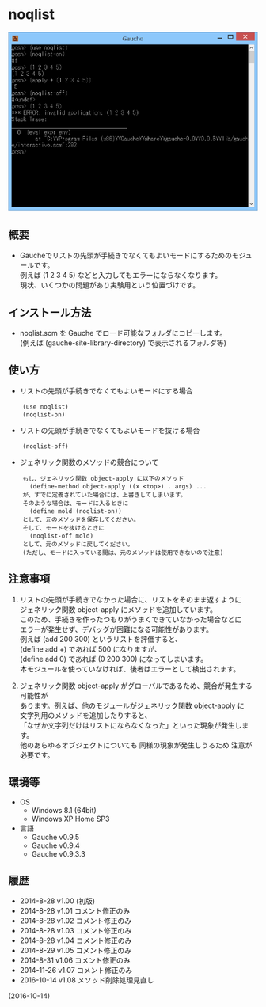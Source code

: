 # noqlist

![image](image.png)

## 概要
- Gaucheでリストの先頭が手続きでなくてもよいモードにするためのモジュールです。  
  例えば (1 2 3 4 5) などと入力してもエラーにならなくなります。  
  現状、いくつかの問題があり実験用という位置づけです。


## インストール方法
- noqlist.scm を Gauche でロード可能なフォルダにコピーします。  
  (例えば (gauche-site-library-directory) で表示されるフォルダ等)


## 使い方
- リストの先頭が手続きでなくてもよいモードにする場合
```
    (use noqlist)
    (noqlist-on)
```

- リストの先頭が手続きでなくてもよいモードを抜ける場合
```
    (noqlist-off)
```

- ジェネリック関数のメソッドの競合について
```
    もし、ジェネリック関数 object-apply に以下のメソッド
      (define-method object-apply ((x <top>) . args) ...
    が、すでに定義されていた場合には、上書きしてしまいます。
    そのような場合は、モードに入るときに
      (define mold (noqlist-on))
    として、元のメソッドを保存してください。
    そして、モードを抜けるときに
      (noqlist-off mold)
    として、元のメソッドに戻してください。
    (ただし、モードに入っている間は、元のメソッドは使用できないので注意)
```


## 注意事項
1. リストの先頭が手続きでなかった場合に、リストをそのまま返すように  
   ジェネリック関数 object-apply にメソッドを追加しています。  
   このため、手続きを作ったつもりがうまくできていなかった場合などに  
   エラーが発生せず、デバッグが困難になる可能性があります。  
   例えば (add 200 300) というリストを評価すると、  
   (define add +) であれば 500 になりますが、  
   (define add 0) であれば (0 200 300) になってしまいます。  
   本モジュールを使っていなければ、後者はエラーとして検出されます。

2. ジェネリック関数 object-apply がグローバルであるため、競合が発生する可能性が  
   あります。例えば、他のモジュールがジェネリック関数 object-apply に  
   文字列用のメソッドを追加したりすると、  
   「なぜか文字列だけはリストにならなくなった」といった現象が発生します。  
   他のあらゆるオブジェクトについても 同様の現象が発生しうるため 注意が必要です。


## 環境等
- OS
  - Windows 8.1 (64bit)
  - Windows XP Home SP3
- 言語
  - Gauche v0.9.5
  - Gauche v0.9.4
  - Gauche v0.9.3.3

## 履歴
- 2014-8-28  v1.00 (初版)
- 2014-8-28  v1.01 コメント修正のみ
- 2014-8-28  v1.02 コメント修正のみ
- 2014-8-28  v1.03 コメント修正のみ
- 2014-8-28  v1.04 コメント修正のみ
- 2014-8-29  v1.05 コメント修正のみ
- 2014-8-31  v1.06 コメント修正のみ
- 2014-11-26 v1.07 コメント修正のみ
- 2016-10-14 v1.08 メソッド削除処理見直し


(2016-10-14)
